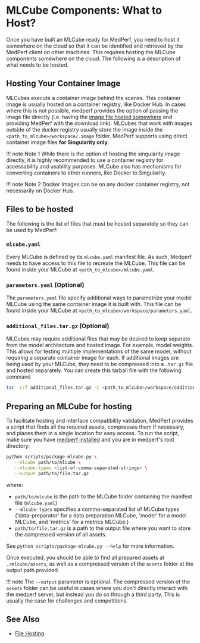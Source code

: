# MLCube Components: What to Host?

Once you have built an MLCube ready for MedPerf, you need to host it somewhere on the cloud so that it can be identified and retrieved by the MedPerf client on other machines. This requires hosting the MLCube components somewhere on the cloud. The following is a description of what needs to be hosted.

## Hosting Your Container Image

MLCubes execute a container image behind the scenes. This container image is usually hosted on a container registry, like Docker Hub. In cases where this is not possible, medperf provides the option of passing the image file directly (i.e. having the [image file hosted somewhere](hosting_files.md) and providing MedPerf with the download link). MLCubes that work with images outside of the docker registry usually store the image inside the `<path_to_mlcube>/workspace/.image` folder. MedPerf supports using direct container image files **for Singularity only**.

!!! note Note 1
    While there is the option of hosting the singularity image directly, it is highly recommended to use a container registry for accessability and usability purposes. MLCube also has mechanisms for converting containers to other runners, like Docker to Singularity.

!!! note Note 2
    Docker Images can be on any docker container registry, not necessarily on Docker Hub.

## Files to be hosted

The following is the list of files that must be hosted separately so they can be used by MedPerf:

### `mlcube.yaml`

Every MLCube is defined by its `mlcube.yaml` manifest file. As such, Medperf needs to have access to this file to recreate the MLCube. This file can be found inside your MLCube at `<path_to_mlcube>/mlcube.yaml`.

### `parameters.yaml` (Optional)

The `parameters.yaml` file specify additional ways to parametrize your model MLCube using the same container image it is built with. This file can be found inside your MLCube at `<path_to_mlcube>/workspace/parameters.yaml`.

### `additional_files.tar.gz` (Optional)

MLCubes may require additional files that may be desired to keep separate from the model architecture and hosted image. For example, model weights. This allows for testing multiple implementations of the same model, without requiring a separate container image for each. If additional images are being used by your MLCube, they need to be compressed into a `.tar.gz` file and hosted separately. You can create this tarball file with the following command

```bash
tar -czf additional_files.tar.gz -C <path_to_mlcube>/workspace/additional_files .
```

## Preparing an MLCube for hosting

To facilitate hosting and interface compatibility validation, MedPerf provides a script that finds all the required assets, compresses them if necessary, and places them in a single location for easy access. To run the script, make sure you have [medperf installed](../installation.md) and you are in medperf's root directory:

```bash
python scripts/package-mlcube.py \
   --mlcube path/to/mlcube \
   --mlcube-types <list-of-comma-separated-strings> \
   --output path/to/file.tar.gz
```

where:

  - `path/to/mlcube` is the path to the MLCube folder containing the manifest file (`mlcube.yaml`)
  - `--mlcube-types` specifies a comma-separated list of MLCube types ('data-preparator' for a data preparation MLCube, 'model' for a model MLCube, and 'metrics' for a metrics MLCube.)
  - `path/to/file.tar.gz` is a path to the output file where you want to store the compressed version of all assets.

See `python scripts/package-mlcube.py --help` for more information.

Once executed, you should be able to find all prepared assets at `./mlcube/assets`, as well as a compressed version of the `assets` folder at the output path provided.

!!! note
    The `--output` parameter is optional. The compressed version of the `assets` folder can be useful in cases where you don't directly interact with the medperf server, but instead you do so through a third party. This is usually the case for challenges and competitions.

## See Also

- [File Hosting](hosting_files.md)
